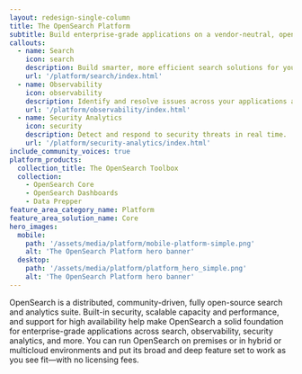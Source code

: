 ```yaml
---
layout: redesign-single-column
title: The OpenSearch Platform
subtitle: Build enterprise-grade applications on a vendor-neutral, open-source foundation.
callouts:
  - name: Search
    icon: search
    description: Build smarter, more efficient search solutions for your application.
    url: '/platform/search/index.html'
  - name: Observability
    icon: observability
    description: Identify and resolve issues across your applications and infrastructure.
    url: '/platform/observability/index.html'
  - name: Security Analytics
    icon: security
    description: Detect and respond to security threats in real time.
    url: '/platform/security-analytics/index.html'
include_community_voices: true
platform_products:
  collection_title: The OpenSearch Toolbox
  collection:
    - OpenSearch Core
    - OpenSearch Dashboards
    - Data Prepper
feature_area_category_name: Platform
feature_area_solution_name: Core
hero_images:
  mobile:
    path: '/assets/media/platform/mobile-platform-simple.png'
    alt: 'The OpenSearch Platform hero banner'
  desktop:
    path: '/assets/media/platform/platform_hero_simple.png'
    alt: 'The OpenSearch Platform hero banner'
---
```


OpenSearch is a distributed, community-driven, fully open-source search and analytics suite. Built-in security, scalable capacity and performance, and support for high availability help make OpenSearch a solid foundation for enterprise-grade applications across search, observability, security analytics, and more. You can run OpenSearch on premises or in hybrid or multicloud environments and put its broad and deep feature set to work as you see fit—with no licensing fees.

